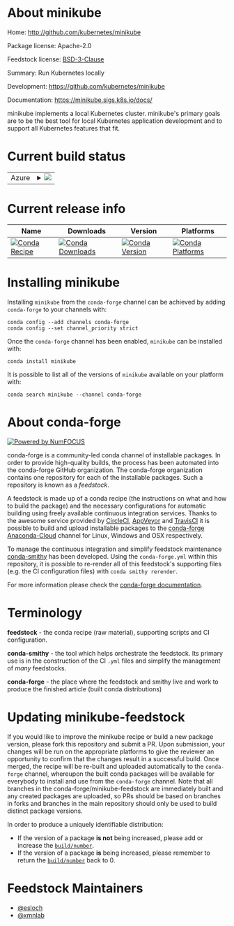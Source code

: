 About minikube
==============

Home: http://github.com/kubernetes/minikube

Package license: Apache-2.0

Feedstock license: [BSD-3-Clause](https://github.com/conda-forge/minikube-feedstock/blob/master/LICENSE.txt)

Summary: Run Kubernetes locally

Development: https://github.com/kubernetes/minikube

Documentation: https://minikube.sigs.k8s.io/docs/

minikube implements a local Kubernetes cluster.
minikube's primary goals are to be the best tool for local Kubernetes
application development and to support all Kubernetes features that fit.


Current build status
====================


<table>
    
  <tr>
    <td>Azure</td>
    <td>
      <details>
        <summary>
          <a href="https://dev.azure.com/conda-forge/feedstock-builds/_build/latest?definitionId=7742&branchName=master">
            <img src="https://dev.azure.com/conda-forge/feedstock-builds/_apis/build/status/minikube-feedstock?branchName=master">
          </a>
        </summary>
        <table>
          <thead><tr><th>Variant</th><th>Status</th></tr></thead>
          <tbody><tr>
              <td>linux_64</td>
              <td>
                <a href="https://dev.azure.com/conda-forge/feedstock-builds/_build/latest?definitionId=7742&branchName=master">
                  <img src="https://dev.azure.com/conda-forge/feedstock-builds/_apis/build/status/minikube-feedstock?branchName=master&jobName=linux&configuration=linux_64_" alt="variant">
                </a>
              </td>
            </tr><tr>
              <td>osx_64</td>
              <td>
                <a href="https://dev.azure.com/conda-forge/feedstock-builds/_build/latest?definitionId=7742&branchName=master">
                  <img src="https://dev.azure.com/conda-forge/feedstock-builds/_apis/build/status/minikube-feedstock?branchName=master&jobName=osx&configuration=osx_64_" alt="variant">
                </a>
              </td>
            </tr><tr>
              <td>win_64</td>
              <td>
                <a href="https://dev.azure.com/conda-forge/feedstock-builds/_build/latest?definitionId=7742&branchName=master">
                  <img src="https://dev.azure.com/conda-forge/feedstock-builds/_apis/build/status/minikube-feedstock?branchName=master&jobName=win&configuration=win_64_" alt="variant">
                </a>
              </td>
            </tr>
          </tbody>
        </table>
      </details>
    </td>
  </tr>
</table>

Current release info
====================

| Name | Downloads | Version | Platforms |
| --- | --- | --- | --- |
| [![Conda Recipe](https://img.shields.io/badge/recipe-minikube-green.svg)](https://anaconda.org/conda-forge/minikube) | [![Conda Downloads](https://img.shields.io/conda/dn/conda-forge/minikube.svg)](https://anaconda.org/conda-forge/minikube) | [![Conda Version](https://img.shields.io/conda/vn/conda-forge/minikube.svg)](https://anaconda.org/conda-forge/minikube) | [![Conda Platforms](https://img.shields.io/conda/pn/conda-forge/minikube.svg)](https://anaconda.org/conda-forge/minikube) |

Installing minikube
===================

Installing `minikube` from the `conda-forge` channel can be achieved by adding `conda-forge` to your channels with:

```
conda config --add channels conda-forge
conda config --set channel_priority strict
```

Once the `conda-forge` channel has been enabled, `minikube` can be installed with:

```
conda install minikube
```

It is possible to list all of the versions of `minikube` available on your platform with:

```
conda search minikube --channel conda-forge
```


About conda-forge
=================

[![Powered by NumFOCUS](https://img.shields.io/badge/powered%20by-NumFOCUS-orange.svg?style=flat&colorA=E1523D&colorB=007D8A)](http://numfocus.org)

conda-forge is a community-led conda channel of installable packages.
In order to provide high-quality builds, the process has been automated into the
conda-forge GitHub organization. The conda-forge organization contains one repository
for each of the installable packages. Such a repository is known as a *feedstock*.

A feedstock is made up of a conda recipe (the instructions on what and how to build
the package) and the necessary configurations for automatic building using freely
available continuous integration services. Thanks to the awesome service provided by
[CircleCI](https://circleci.com/), [AppVeyor](https://www.appveyor.com/)
and [TravisCI](https://travis-ci.com/) it is possible to build and upload installable
packages to the [conda-forge](https://anaconda.org/conda-forge)
[Anaconda-Cloud](https://anaconda.org/) channel for Linux, Windows and OSX respectively.

To manage the continuous integration and simplify feedstock maintenance
[conda-smithy](https://github.com/conda-forge/conda-smithy) has been developed.
Using the ``conda-forge.yml`` within this repository, it is possible to re-render all of
this feedstock's supporting files (e.g. the CI configuration files) with ``conda smithy rerender``.

For more information please check the [conda-forge documentation](https://conda-forge.org/docs/).

Terminology
===========

**feedstock** - the conda recipe (raw material), supporting scripts and CI configuration.

**conda-smithy** - the tool which helps orchestrate the feedstock.
                   Its primary use is in the construction of the CI ``.yml`` files
                   and simplify the management of *many* feedstocks.

**conda-forge** - the place where the feedstock and smithy live and work to
                  produce the finished article (built conda distributions)


Updating minikube-feedstock
===========================

If you would like to improve the minikube recipe or build a new
package version, please fork this repository and submit a PR. Upon submission,
your changes will be run on the appropriate platforms to give the reviewer an
opportunity to confirm that the changes result in a successful build. Once
merged, the recipe will be re-built and uploaded automatically to the
`conda-forge` channel, whereupon the built conda packages will be available for
everybody to install and use from the `conda-forge` channel.
Note that all branches in the conda-forge/minikube-feedstock are
immediately built and any created packages are uploaded, so PRs should be based
on branches in forks and branches in the main repository should only be used to
build distinct package versions.

In order to produce a uniquely identifiable distribution:
 * If the version of a package **is not** being increased, please add or increase
   the [``build/number``](https://docs.conda.io/projects/conda-build/en/latest/resources/define-metadata.html#build-number-and-string).
 * If the version of a package **is** being increased, please remember to return
   the [``build/number``](https://docs.conda.io/projects/conda-build/en/latest/resources/define-metadata.html#build-number-and-string)
   back to 0.

Feedstock Maintainers
=====================

* [@esloch](https://github.com/esloch/)
* [@xmnlab](https://github.com/xmnlab/)

